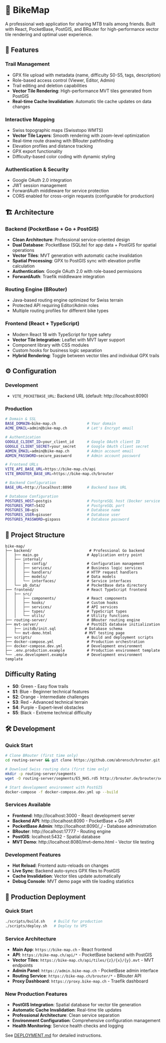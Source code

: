 # 🚵 BikeMap

A professional web application for sharing MTB trails among friends. Built with React, PocketBase, PostGIS, and BRouter for high-performance vector tile rendering and optimal user experience.

## 🚀 Features

### **Trail Management**
- GPX file upload with metadata (name, difficulty S0-S5, tags, description)
- Role-based access control (Viewer, Editor, Admin)
- Trail editing and deletion capabilities
- **Vector Tile Rendering**: High-performance MVT tiles generated from PostGIS
- **Real-time Cache Invalidation**: Automatic tile cache updates on data changes

### **Interactive Mapping**
- Swiss topographic maps (Swisstopo WMTS)
- **Vector Tile Layers**: Smooth rendering with zoom-level optimization
- Real-time route drawing with BRouter pathfinding
- Elevation profiles and distance tracking
- GPX export functionality
- Difficulty-based color coding with dynamic styling

### **Authentication & Security**
- Google OAuth 2.0 integration
- JWT session management
- ForwardAuth middleware for service protection
- CORS enabled for cross-origin requests (configurable for production)

## 🏗️ Architecture

### **Backend (PocketBase + Go + PostGIS)**
- **Clean Architecture**: Professional service-oriented design
- **Dual Database**: PocketBase (SQLite) for app data + PostGIS for spatial operations
- **Vector Tiles**: MVT generation with automatic cache invalidation
- **Spatial Processing**: GPX to PostGIS sync with elevation profile calculation
- **Authentication**: Google OAuth 2.0 with role-based permissions
- **ForwardAuth**: Traefik middleware integration

### **Routing Engine (BRouter)**
- Java-based routing engine optimized for Swiss terrain
- Protected API requiring Editor/Admin roles
- Multiple routing profiles for different bike types

### **Frontend (React + TypeScript)**
- Modern React 18 with TypeScript for type safety
- **Vector Tile Integration**: Leaflet with MVT layer support
- Component library with CSS modules
- Custom hooks for business logic separation
- **Hybrid Rendering**: Toggle between vector tiles and individual GPX trails

## ⚙️ Configuration

### **Development**
- `VITE_POCKETBASE_URL`: Backend URL (default: http://localhost:8090)

### **Production**
```bash
# Domain & SSL
BASE_DOMAIN=bike-map.ch              # Your domain
ACME_EMAIL=admin@bike-map.ch         # Let's Encrypt email

# Authentication
GOOGLE_CLIENT_ID=your_client_id      # Google OAuth client ID
GOOGLE_CLIENT_SECRET=your_secret     # Google OAuth client secret
ADMIN_EMAIL=admin@bike-map.ch        # Admin account email
ADMIN_PASSWORD=secure_password       # Admin account password

# Frontend URLs
VITE_API_BASE_URL=https://bike-map.ch/api
VITE_BROUTER_BASE_URL=https://bike-map.ch/brouter

# Backend Configuration
BASE_URL=http://localhost:8090       # Backend base URL

# Database Configuration
POSTGRES_HOST=postgis                # PostgreSQL host (Docker service name)
POSTGRES_PORT=5432                   # PostgreSQL port
POSTGRES_DB=gis                      # Database name
POSTGRES_USER=gisuser                # Database user
POSTGRES_PASSWORD=gispass            # Database password
```

## 📂 Project Structure

```
bike-map/
├── backend/                          # Professional Go backend
│   ├── main.go                      # Application entry point
│   ├── internal/
│   │   ├── config/                  # Configuration management
│   │   ├── services/                # Business logic services
│   │   ├── handlers/                # HTTP request handlers
│   │   ├── models/                  # Data models
│   │   └── interfaces/              # Service interfaces
│   └── pb_data/                     # PocketBase data directory
├── frontend/                        # React TypeScript frontend
│   ├── src/
│   │   ├── components/              # React components
│   │   ├── hooks/                   # Custom hooks
│   │   ├── services/                # API services
│   │   ├── types/                   # TypeScript types
│   │   └── utils/                   # Utility functions
├── routing-server/                  # BRouter routing engine
├── mvt-server/                      # PostGIS database initialization
│   ├── initdb/init.sql             # Database schema
│   └── mvt-demo.html               # MVT testing page
├── scripts/                         # Build and deployment scripts
├── docker-compose.yml               # Production orchestration
├── docker-compose.dev.yml           # Development environment
├── .env.production.example          # Production environment template
└── .env.development.example         # Development environment template
```

## Difficulty Rating
- **S0**: Green - Easy flow trails
- **S1**: Blue - Beginner technical features  
- **S2**: Orange - Intermediate challenges
- **S3**: Red - Advanced technical terrain
- **S4**: Purple - Expert-level obstacles
- **S5**: Black - Extreme technical difficulty

## 🛠️ Development

### **Quick Start**
```bash
# Clone BRouter (first time only)
cd routing-server && git clone https://github.com/abrensch/brouter.git && cd ..

# Download Swiss routing data (first time only)
mkdir -p routing-server/segments
wget -O routing-server/segments/E5_N45.rd5 http://brouter.de/brouter/segments4/E5_N45.rd5

# Start development environment with PostGIS
docker-compose -f docker-compose.dev.yml up --build
```

### **Services Available**
- **Frontend**: http://localhost:3000 - React development server
- **Backend API**: http://localhost:8090 - PocketBase + Go API
- **PocketBase Admin**: http://localhost:8090/_/ - Database administration
- **BRouter**: http://localhost:17777 - Routing engine
- **PostGIS**: localhost:5432 - Spatial database
- **MVT Demo**: http://localhost:8080/mvt-demo.html - Vector tile testing

### **Development Features**
- **Hot Reload**: Frontend auto-reloads on changes
- **Live Sync**: Backend auto-syncs GPX files to PostGIS
- **Cache Invalidation**: Vector tiles update automatically
- **Debug Console**: MVT demo page with tile loading statistics

## 🚀 Production Deployment

### **Quick Start**
```bash
./scripts/build.sh    # Build for production
./scripts/deploy.sh   # Deploy to VPS
```

### **Service Architecture**
- **Main App**: `https://bike-map.ch` - React frontend
- **API**: `https://bike-map.ch/api/*` - PocketBase backend with PostGIS
- **Vector Tiles**: `https://bike-map.ch/api/tiles/{z}/{x}/{y}.mvt` - MVT endpoints
- **Admin Panel**: `https://admin.bike-map.ch` - PocketBase admin interface  
- **Routing Service**: `https://bike-map.ch/brouter/*` - BRouter API
- **Proxy Dashboard**: `https://proxy.bike-map.ch` - Traefik dashboard

### **New Production Features**
- **PostGIS Integration**: Spatial database for vector tile generation
- **Automatic Cache Invalidation**: Real-time tile updates
- **Professional Architecture**: Clean service separation
- **Environment Configuration**: Comprehensive configuration management
- **Health Monitoring**: Service health checks and logging

See [DEPLOYMENT.md](DEPLOYMENT.md) for detailed instructions.